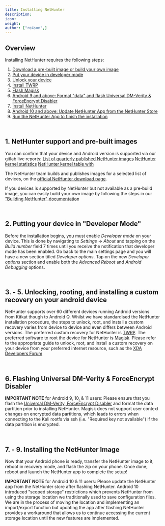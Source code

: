 ```yaml
---
title: Installing NetHunter
description:
icon:
weight:
author: ["re4son",]
---
```


## Overview

Installing NetHunter requires the following steps:
1. [Download a pre-built image or build your own image](#1-nethunter-support-and-pre-built-images)
2. [Put your device in developer mode](#2-putting-your-device-in-developer-mode)
3. [Unlock your device](#3-5-unlocking-rooting-and-installing-a-custom-recovery-on-your-android-device)
4. [Install TWRP](#3-5-unlocking-rooting-and-installing-a-custom-recovery-on-your-android-device)
5. [Flash Magisk](#3-5-unlocking-rooting-and-installing-a-custom-recovery-on-your-android-device)
6. [Android 9 and above: Format "data" and flash Universal DM-Verity & ForceEncrypt Disabler](#6-flashing-universal-dm-verity-forceencrypt-disabler)
7. [Install NetHunter](#7-9-installing-the-nethunter-image)
8. [Android 10 and above: Update NetHunter App from the NetHunter Store](#7-9-installing-the-nethunter-image)
9. [Run the NetHunter App to finish the installation](#7-9-installing-the-nethunter-image)

&nbsp;
## 1. NetHunter support and pre-built images

You can confirm that your device and Android version is supported via our gitlab live reports:
[List of quarterly published NetHunter images](https://nethunter.kali.org/nethunter-images.html)
[NetHunter kernel statistics](https://nethunter.kali.org/nethunter-kernelstats.html)
[NetHunter kernel table with](https://nethunter.kali.org/nethunter-kernels.html)

The NetHunter team builds and publishes images for a selected list of devices, on the [official NetHunter download page](/get-kali/).

If you devices is supported by NetHunter but not available as a pre-build image, you can easily build your own image by following the steps in our ["Building NetHunter" documentation](/docs/nethunter/building-nethunter/)

&nbsp;
## 2. Putting your device in "Developer Mode"

Before the installation begins, you must enable _Developer mode_ on your device. This is done by navigating to _Settings_ -> _About_ and tapping on the _Build number_ field 7 times until you receive the notification that developer mode has been enabled. Go back to the main settings page and you will have a new section titled _Developer options_. Tap on the new _Developer options_ section and enable both the _Advanced Reboot_ and _Android Debugging_ options.

&nbsp;
## 3. - 5. Unlocking, rooting, and installing a custom recovery on your android device

NetHunter supports over 60 different devices running Android versions from Kitkat though to Android Q.
Whilst we have standardised the NetHunter installation procedure, the steps to unlock, root, and install a custom recovery varies from device to device and even differs between Android versions.
The preferred custom recovery for NetHunter is [TWRP](https://twrp.me/Devices/).
The preferred software to root the device for NetHunter is [Magisk](https://forum.xda-developers.com/apps/magisk/official-magisk-v7-universal-systemless-t3473445).
Please refer to the appropriate guide to unlock, root, and install a custom recovery on your device from your preferred internet resource, such as the [XDA Developers Forum](https://forum.xda-developers.com/)

&nbsp;
## 6. Flashing Universal DM-Verity & ForceEncrypt Disabler

**IMPORTANT NOTE** for Android 9, 10, & 11 users: Please ensure that you flash the [Universal DM-Verity, ForceEncrypt Disabler](https://forum.xda-developers.com/android/software/universal-dm-verity-forceencrypt-t3817389) and format the data partition prior to installing NetHunter.
Magisk does not support user context changes on encrypted data partitions, which leads to errors when connecting to the Kali rootfs via ssh (i.e. "Required key not available") if the data partition is encrypted.

&nbsp;
## 7. - 9. Installing the NetHunter Image

Now that your Android phone is ready, transfer the NetHunter image to it, reboot in recovery mode, and flash the zip on your phone. Once done, reboot and launch the NetHunter app to complete the setup!

**IMPORTANT NOTE** for Android 10 & 11 users: Please update the NetHunter app from the NetHunter store after flashing NetHunter. Android 10 introduced "scoped storage" restrictions which prevents NetHunter from using the storage location we traditionally used to save configuration files. We are in the process of moving the location and implementing an import/export function but updating the app after flashing NetHunter provides a workaround that allows us to continue accessing the current storage location until the new features are implemented.
